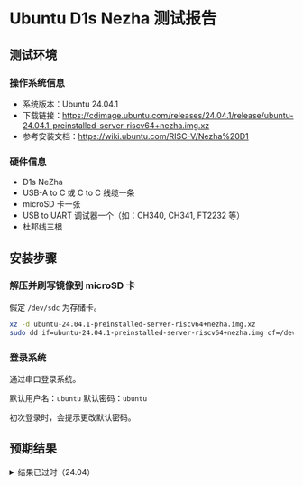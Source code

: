 # Ubuntu D1s Nezha 测试报告

## 测试环境

### 操作系统信息

- 系统版本：Ubuntu 24.04.1
- 下载链接：https://cdimage.ubuntu.com/releases/24.04.1/release/ubuntu-24.04.1-preinstalled-server-riscv64+nezha.img.xz
- 参考安装文档：https://wiki.ubuntu.com/RISC-V/Nezha%20D1

### 硬件信息

- D1s NeZha
- USB-A to C 或 C to C 线缆一条
- microSD 卡一张
- USB to UART 调试器一个（如：CH340, CH341, FT2232 等）
- 杜邦线三根

## 安装步骤

### 解压并刷写镜像到 microSD 卡

假定 `/dev/sdc` 为存储卡。

```bash
xz -d ubuntu-24.04.1-preinstalled-server-riscv64+nezha.img.xz
sudo dd if=ubuntu-24.04.1-preinstalled-server-riscv64+nezha.img of=/dev/sdX bs=1m status=progress
```

### 登录系统

通过串口登录系统。

默认用户名：`ubuntu`
默认密码：`ubuntu`

初次登录时，会提示更改默认密码。

## 预期结果

<details>
<summary>结果已过时（24.04）</summary>
系统正常启动，能够通过串口登录。

## 实际结果

系统正常启动，成功通过串口登录。


屏幕录像（从刷写镜像到登录系统）：

[![asciicast](https://asciinema.org/a/gPmHuofP650Kl9mTp8xLk1tod.svg)](https://asciinema.org/a/gPmHuofP650Kl9mTp8xLk1tod)

### 启动信息

```log
ubuntu@ubuntu:~$ cat /proc/cpuinfo                                              processor       : 0                                                             hart            : 0                                                             isa             : rv64imafdc_zicntr_zicsr_zifencei_zihpm                        mmu             : sv39                                                          uarch           : thead,c906                                                    mvendorid       : 0x5b7                                                         marchid         : 0x0                                                           mimpid          : 0x0                                                           hart isa        : rv64imafdc_zicntr_zicsr_zifencei_zihpm
```
## 测试判定标准

测试成功：实际结果与预期结果相符。

测试失败：实际结果与预期结果不符。

## 测试结论

测试成功。
</details>